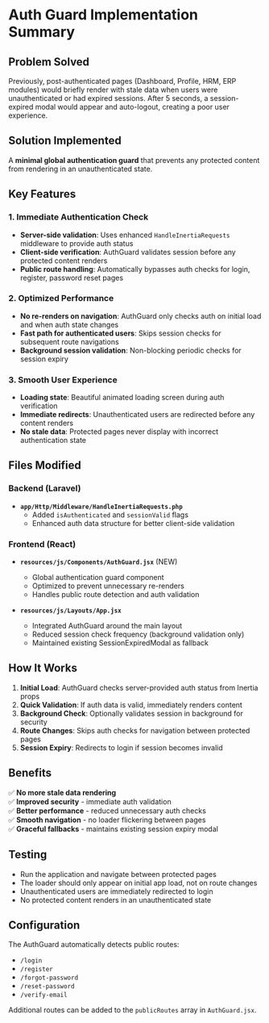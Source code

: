 # Auth Guard Implementation Summary

## Problem Solved
Previously, post-authenticated pages (Dashboard, Profile, HRM, ERP modules) would briefly render with stale data when users were unauthenticated or had expired sessions. After 5 seconds, a session-expired modal would appear and auto-logout, creating a poor user experience.

## Solution Implemented
A **minimal global authentication guard** that prevents any protected content from rendering in an unauthenticated state.

## Key Features

### 1. Immediate Authentication Check
- **Server-side validation**: Uses enhanced `HandleInertiaRequests` middleware to provide auth status
- **Client-side verification**: AuthGuard validates session before any protected content renders
- **Public route handling**: Automatically bypasses auth checks for login, register, password reset pages

### 2. Optimized Performance
- **No re-renders on navigation**: AuthGuard only checks auth on initial load and when auth state changes
- **Fast path for authenticated users**: Skips session checks for subsequent route navigations
- **Background session validation**: Non-blocking periodic checks for session expiry

### 3. Smooth User Experience
- **Loading state**: Beautiful animated loading screen during auth verification
- **Immediate redirects**: Unauthenticated users are redirected before any content renders
- **No stale data**: Protected pages never display with incorrect authentication state

## Files Modified

### Backend (Laravel)
- **`app/Http/Middleware/HandleInertiaRequests.php`**
  - Added `isAuthenticated` and `sessionValid` flags
  - Enhanced auth data structure for better client-side validation

### Frontend (React)
- **`resources/js/Components/AuthGuard.jsx`** (NEW)
  - Global authentication guard component
  - Optimized to prevent unnecessary re-renders
  - Handles public route detection and auth validation

- **`resources/js/Layouts/App.jsx`**
  - Integrated AuthGuard around the main layout
  - Reduced session check frequency (background validation only)
  - Maintained existing SessionExpiredModal as fallback

## How It Works

1. **Initial Load**: AuthGuard checks server-provided auth status from Inertia props
2. **Quick Validation**: If auth data is valid, immediately renders content
3. **Background Check**: Optionally validates session in background for security
4. **Route Changes**: Skips auth checks for navigation between protected pages
5. **Session Expiry**: Redirects to login if session becomes invalid

## Benefits

✅ **No more stale data rendering**  
✅ **Improved security** - immediate auth validation  
✅ **Better performance** - reduced unnecessary auth checks  
✅ **Smooth navigation** - no loader flickering between pages  
✅ **Graceful fallbacks** - maintains existing session expiry modal  

## Testing
- Run the application and navigate between protected pages
- The loader should only appear on initial app load, not on route changes
- Unauthenticated users are immediately redirected to login
- No protected content renders in an unauthenticated state

## Configuration
The AuthGuard automatically detects public routes:
- `/login`
- `/register` 
- `/forgot-password`
- `/reset-password`
- `/verify-email`

Additional routes can be added to the `publicRoutes` array in `AuthGuard.jsx`.
